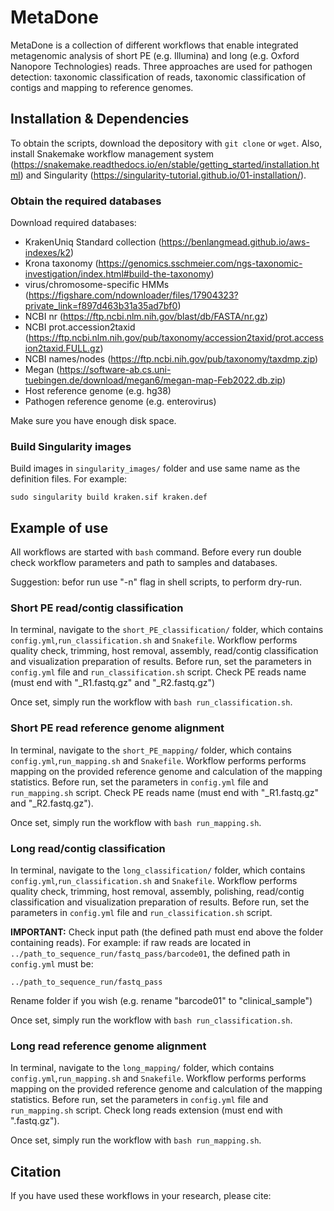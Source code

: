 # MetaDone
MetaDone is a collection of different workflows that enable integrated metagenomic analysis of short PE (e.g. Illumina) and long (e.g. Oxford Nanopore Technologies) reads. Three approaches are used for pathogen detection: taxonomic classification of reads, taxonomic classification of contigs and mapping to reference genomes.
## Installation & Dependencies
To obtain the scripts, download the depository with `git clone` or `wget`. Also, install Snakemake workflow management system (https://snakemake.readthedocs.io/en/stable/getting_started/installation.html) and Singularity (https://singularity-tutorial.github.io/01-installation/).
### Obtain the required databases
Download required databases:
- KrakenUniq Standard collection (https://benlangmead.github.io/aws-indexes/k2)
- Krona taxonomy (https://genomics.sschmeier.com/ngs-taxonomic-investigation/index.html#build-the-taxonomy)
- virus/chromosome-specific HMMs  (https://figshare.com/ndownloader/files/17904323?private_link=f897d463b31a35ad7bf0)
- NCBI nr (https://ftp.ncbi.nlm.nih.gov/blast/db/FASTA/nr.gz)
- NCBI prot.accession2taxid (https://ftp.ncbi.nlm.nih.gov/pub/taxonomy/accession2taxid/prot.accession2taxid.FULL.gz)
- NCBI names/nodes (https://ftp.ncbi.nih.gov/pub/taxonomy/taxdmp.zip)
- Megan (https://software-ab.cs.uni-tuebingen.de/download/megan6/megan-map-Feb2022.db.zip)
- Host reference genome (e.g. hg38)
- Pathogen reference genome (e.g. enterovirus)
  
Make sure you have enough disk space.
### Build Singularity images
Build images in `singularity_images/` folder and use same name as the definition files. For example:
```
sudo singularity build kraken.sif kraken.def
```
## Example of use
All workflows are started with `bash` command. Before every run double check workflow parameters and path to samples and databases.

Suggestion: befor run use "-n" flag in shell scripts, to perform dry-run.
### Short PE read/contig classification
In terminal, navigate to the `short_PE_classification/` folder, which contains  `config.yml`,`run_classification.sh` and `Snakefile`.
Workflow performs quality check, trimming, host removal, assembly, read/contig classification and visualization preparation of results.
Before run, set the parameters in `config.yml` file and `run_classification.sh` script. Check PE reads name (must end with "_R1.fastq.gz" and "_R2.fastq.gz")

Once set, simply run the workflow with `bash run_classification.sh`.
### Short PE read reference genome alignment
In terminal, navigate to the `short_PE_mapping/` folder, which contains  `config.yml`,`run_mapping.sh` and `Snakefile`.
Workflow performs performs mapping on the provided reference genome and calculation of the mapping statistics.
Before run, set the parameters in `config.yml` file and `run_mapping.sh` script. Check PE reads name (must end with "_R1.fastq.gz" and "_R2.fastq.gz").

Once set, simply run the workflow with `bash run_mapping.sh`.
### Long read/contig classification
In terminal, navigate to the `long_classification/` folder, which contains  `config.yml`,`run_classification.sh` and `Snakefile`.
Workflow performs quality check, trimming, host removal, assembly, polishing, read/contig classification and visualization preparation of results.
Before run, set the parameters in `config.yml` file and `run_classification.sh` script. 

**IMPORTANT:** Check input path (the defined path must end above the folder containing reads).
For example:
if raw reads are located in `../path_to_sequence_run/fastq_pass/barcode01`, the defined path in `config.yml` must be:
```
../path_to_sequence_run/fastq_pass
```
Rename folder if you wish (e.g. rename "barcode01" to "clinical_sample")

Once set, simply run the workflow with `bash run_classification.sh`.
### Long read reference genome alignment
In terminal, navigate to the `long_mapping/` folder, which contains  `config.yml`,`run_mapping.sh` and `Snakefile`.
Workflow performs performs mapping on the provided reference genome and calculation of the mapping statistics.
Before run, set the parameters in `config.yml` file and `run_mapping.sh` script. Check long reads extension (must end with ".fastq.gz").

Once set, simply run the workflow with `bash run_mapping.sh`.

## Citation
If you have used these workflows in your research, please cite:
